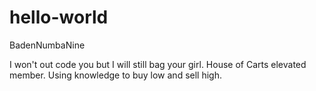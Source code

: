 # hello-world
BadenNumbaNine

I won't out code you but I will still bag your girl.
House of Carts elevated member.
Using knowledge to buy low and sell high.
